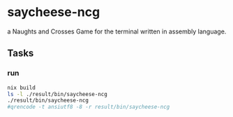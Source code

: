 # saycheese-ncg

a Naughts and Crosses Game for the terminal written in assembly language.

## Tasks

### run

```bash
nix build
ls -l ./result/bin/saycheese-ncg
./result/bin/saycheese-ncg
#qrencode -t ansiutf8 -8 -r result/bin/saycheese-ncg
```
